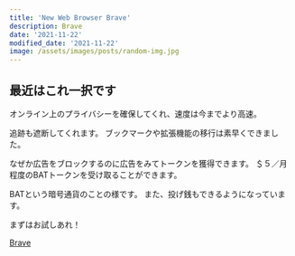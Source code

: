 ```yaml
---
title: 'New Web Browser Brave'
description: Brave
date: '2021-11-22'
modified_date: '2021-11-22'
image: /assets/images/posts/random-img.jpg
---
```


## 最近はこれ一択です
オンライン上のプライバシーを確保してくれ、速度は今までより高速。

追跡も遮断してくれます。
ブックマークや拡張機能の移行は素早くできました。

なぜか広告をブロックするのに広告をみてトークンを獲得できます。
＄５／月程度のBATトークンを受け取ることができます。

BATという暗号通貨のことの様です。
また、投げ銭もできるようになっています。

まずはお試しあれ！

[Brave](https://brave.com/ja/)
